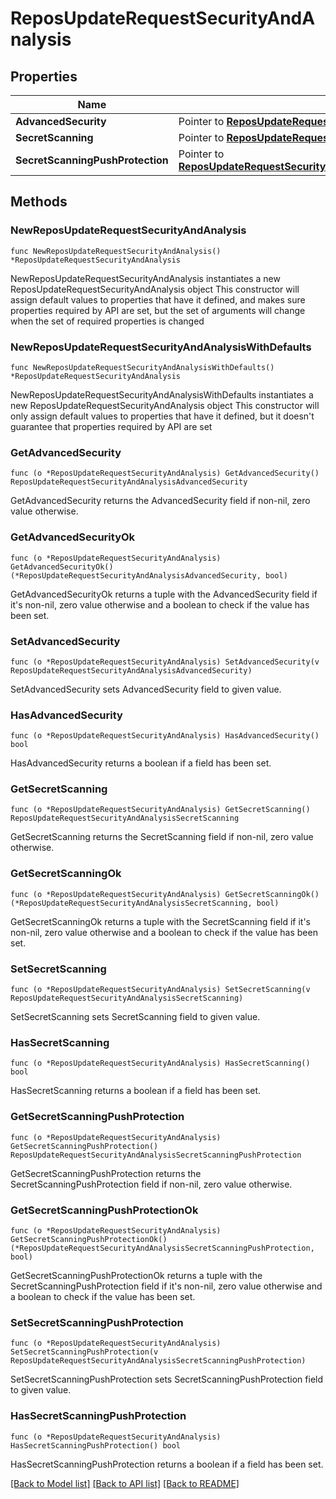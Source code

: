 # ReposUpdateRequestSecurityAndAnalysis

## Properties

Name | Type | Description | Notes
------------ | ------------- | ------------- | -------------
**AdvancedSecurity** | Pointer to [**ReposUpdateRequestSecurityAndAnalysisAdvancedSecurity**](ReposUpdateRequestSecurityAndAnalysisAdvancedSecurity.md) |  | [optional] 
**SecretScanning** | Pointer to [**ReposUpdateRequestSecurityAndAnalysisSecretScanning**](ReposUpdateRequestSecurityAndAnalysisSecretScanning.md) |  | [optional] 
**SecretScanningPushProtection** | Pointer to [**ReposUpdateRequestSecurityAndAnalysisSecretScanningPushProtection**](ReposUpdateRequestSecurityAndAnalysisSecretScanningPushProtection.md) |  | [optional] 

## Methods

### NewReposUpdateRequestSecurityAndAnalysis

`func NewReposUpdateRequestSecurityAndAnalysis() *ReposUpdateRequestSecurityAndAnalysis`

NewReposUpdateRequestSecurityAndAnalysis instantiates a new ReposUpdateRequestSecurityAndAnalysis object
This constructor will assign default values to properties that have it defined,
and makes sure properties required by API are set, but the set of arguments
will change when the set of required properties is changed

### NewReposUpdateRequestSecurityAndAnalysisWithDefaults

`func NewReposUpdateRequestSecurityAndAnalysisWithDefaults() *ReposUpdateRequestSecurityAndAnalysis`

NewReposUpdateRequestSecurityAndAnalysisWithDefaults instantiates a new ReposUpdateRequestSecurityAndAnalysis object
This constructor will only assign default values to properties that have it defined,
but it doesn't guarantee that properties required by API are set

### GetAdvancedSecurity

`func (o *ReposUpdateRequestSecurityAndAnalysis) GetAdvancedSecurity() ReposUpdateRequestSecurityAndAnalysisAdvancedSecurity`

GetAdvancedSecurity returns the AdvancedSecurity field if non-nil, zero value otherwise.

### GetAdvancedSecurityOk

`func (o *ReposUpdateRequestSecurityAndAnalysis) GetAdvancedSecurityOk() (*ReposUpdateRequestSecurityAndAnalysisAdvancedSecurity, bool)`

GetAdvancedSecurityOk returns a tuple with the AdvancedSecurity field if it's non-nil, zero value otherwise
and a boolean to check if the value has been set.

### SetAdvancedSecurity

`func (o *ReposUpdateRequestSecurityAndAnalysis) SetAdvancedSecurity(v ReposUpdateRequestSecurityAndAnalysisAdvancedSecurity)`

SetAdvancedSecurity sets AdvancedSecurity field to given value.

### HasAdvancedSecurity

`func (o *ReposUpdateRequestSecurityAndAnalysis) HasAdvancedSecurity() bool`

HasAdvancedSecurity returns a boolean if a field has been set.

### GetSecretScanning

`func (o *ReposUpdateRequestSecurityAndAnalysis) GetSecretScanning() ReposUpdateRequestSecurityAndAnalysisSecretScanning`

GetSecretScanning returns the SecretScanning field if non-nil, zero value otherwise.

### GetSecretScanningOk

`func (o *ReposUpdateRequestSecurityAndAnalysis) GetSecretScanningOk() (*ReposUpdateRequestSecurityAndAnalysisSecretScanning, bool)`

GetSecretScanningOk returns a tuple with the SecretScanning field if it's non-nil, zero value otherwise
and a boolean to check if the value has been set.

### SetSecretScanning

`func (o *ReposUpdateRequestSecurityAndAnalysis) SetSecretScanning(v ReposUpdateRequestSecurityAndAnalysisSecretScanning)`

SetSecretScanning sets SecretScanning field to given value.

### HasSecretScanning

`func (o *ReposUpdateRequestSecurityAndAnalysis) HasSecretScanning() bool`

HasSecretScanning returns a boolean if a field has been set.

### GetSecretScanningPushProtection

`func (o *ReposUpdateRequestSecurityAndAnalysis) GetSecretScanningPushProtection() ReposUpdateRequestSecurityAndAnalysisSecretScanningPushProtection`

GetSecretScanningPushProtection returns the SecretScanningPushProtection field if non-nil, zero value otherwise.

### GetSecretScanningPushProtectionOk

`func (o *ReposUpdateRequestSecurityAndAnalysis) GetSecretScanningPushProtectionOk() (*ReposUpdateRequestSecurityAndAnalysisSecretScanningPushProtection, bool)`

GetSecretScanningPushProtectionOk returns a tuple with the SecretScanningPushProtection field if it's non-nil, zero value otherwise
and a boolean to check if the value has been set.

### SetSecretScanningPushProtection

`func (o *ReposUpdateRequestSecurityAndAnalysis) SetSecretScanningPushProtection(v ReposUpdateRequestSecurityAndAnalysisSecretScanningPushProtection)`

SetSecretScanningPushProtection sets SecretScanningPushProtection field to given value.

### HasSecretScanningPushProtection

`func (o *ReposUpdateRequestSecurityAndAnalysis) HasSecretScanningPushProtection() bool`

HasSecretScanningPushProtection returns a boolean if a field has been set.


[[Back to Model list]](../README.md#documentation-for-models) [[Back to API list]](../README.md#documentation-for-api-endpoints) [[Back to README]](../README.md)


